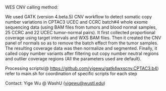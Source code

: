 WES CNV calling method:

We used GATK (version 4.beta.5) CNV workflow to detect somatic copy number variations in CPTAC3 UCEC and CCRC batch#4 whole exome sequencing data (using BAM files from tumors and blood normal samples, 25 CCRC and 22 UCEC tumor-normal pairs). It first collected proportional coverage using target intervals and WXS BAM files. Then it created the CNV panel of normals so as to remove the batch effect from the tumor samples. The resulting coverage data was then normalize and segmented. Finally, it called copy number variants after filtering out copy number neutral regions and outlier coverage regions (All the parameters used are default).

Processing scripts(@ https://github.com/yigewu/gatk4wxscnv.CPTAC3.b4) 
	refer to main.sh for coordination of specific scripts for each step
	
Contact: Yige Wu @ WashU (yigewu@wustl.edu)

